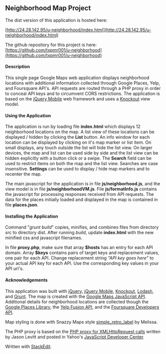 ## Neighborhood Map Project
The dist version of this application is hosted here:

[http://24.28.142.95/u-neighborhood/index.html](http://24.28.142.95/u-neighborhood/index.html)

The github repository for this project is here:
[https://github.com/txpmr001/u-neighborhood](https://github.com/txpmr001/u-neighborhood)

#### Description

This single page Google Maps web application displays neighborhood locations  with additional information collected through Google Places, Yelp, and Foursquare API's. API requests are routed through a PHP proxy in order to conceal API keys and to circumvent CORS restrictions. The application is based on the [jQuery Mobile](http://jquerymobile.com) web framework and uses a [Knockout](http://knockoutjs.com)  view model.

#### Using the Application

The application is run by loading file **index.html** which  displays 12 neighborhood locations on the map. A list view of these locations can be displayed / hidden by clicking the **List** button.  An info window for each location can be displayed by clicking on it's map marker or list item.  On small displays, any touch outside the list will hide the list view. On larger devices,  the map and list can be used side by side and the list view can be hidden explicitly with a button click or a swipe. The **Search** field can be used to restrict items on both the map and the list view. Searches are case insensitive. **Settings** can be used to display / hide map markers and to recenter the map.

The main javascript for the application is in file **js/neighborhood.js**, and the view model is in file **js/neighborhoodVM.js**. File **js/formatInfo.js**  contains the javascript for processing responses received from API requests. The data for the places initially loaded and displayed in the map is contained in file **places.json**.

#### Installing the Application

Command "*grunt build*" copies, minifies, and combines files from directory src to directory dist. After running *build*, update  **index.html** with the new minified css and javascript filenames.

In file **proxy.php**, make sure that array **\$hosts**  has an entry for each API domain.  Array  **\$keys** contains pairs of target keys and replacement values, one pair for each API.  Change replacement string *"API key goes here"* to your actual API key for each API. Use the corresponding key values in your API url's.

#### Acknowledgements

This application was built with [jQuery](http://jquery.com), [jQuery Mobile](http://jquerymobile.com), [Knockout](http://knockoutjs.com), [Lodash](https://lodash.com), and [Grunt](https://gruntjs.com/).  The map is created with the [Google Maps JavaScript API](https://developers.google.com/maps/documentation/javascript/tutorial).  Additional details for neighborhood locations are collected though the [Google Places Library](https://developers.google.com/maps/documentation/javascript/places),  the [Yelp Fusion API](https://www.yelp.com/developers/documentation/v3), and the [Foursquare Developers API](https://developer.foursquare.com/docs/api/getting-started).

Map styling is done with Snazzy Maps style [simple_retro_label](https://snazzymaps.com/style/19569/simple-retro-label) by Melissa.

The PHP proxy is based on the [PHP proxy for XMLHttpRequest calls](https://developer.yahoo.com/javascript/samples/proxy/php_proxy_simple.txt) written by Jason Levitt and posted in Yahoo's [JavaScript Developer Center](https://developer.yahoo.com/javascript/index.html).


 Written with [StackEdit](https://stackedit.io/).
 